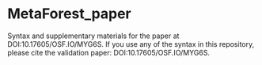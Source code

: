 ﻿# MetaForest_paper
Syntax and supplementary materials for the paper at DOI:10.17605/OSF.IO/MYG6S. If you use any of the syntax in this repository, please cite the validation paper: DOI:10.17605/OSF.IO/MYG6S.
